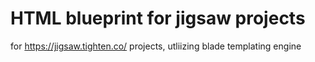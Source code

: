 # HTML blueprint for jigsaw projects

for https://jigsaw.tighten.co/ projects, utliizing blade templating engine
